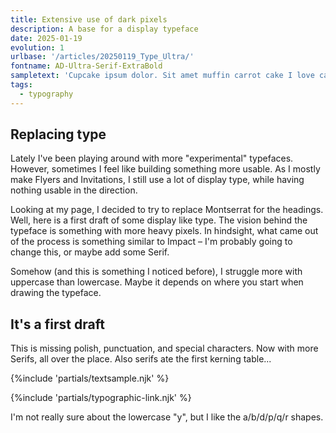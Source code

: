 ```yaml
---
title: Extensive use of dark pixels
description: A base for a display typeface
date: 2025-01-19
evolution: 1
urlbase: '/articles/20250119_Type_Ultra/'
fontname: AD-Ultra-Serif-ExtraBold
sampletext: 'Cupcake ipsum dolor. Sit amet muffin carrot cake I love caramels brownie halvah and cotton candy.?! - #123 45 67 89.99'
tags:
  - typography
---
```


## Replacing type

Lately I've been playing around with more "experimental" typefaces. However, sometimes I feel like building something more usable. As I mostly make Flyers and Invitations, I still use a lot of display type, while having nothing usable in the direction. 

Looking at my page, I decided to try to replace Montserrat for the headings. Well, here is a first draft of some display like type. The vision behind the typeface is something with more heavy pixels. In hindsight, what came out of the process is something similar to Impact – I'm probably going to change this, or maybe add some Serif. 

Somehow (and this is something I noticed before), I struggle more with uppercase than lowercase. Maybe it depends on where you start when drawing the typeface. 

## It's a first draft

This is missing polish, punctuation, and special characters. Now with more Serifs, all over the place.
Also serifs ate the first kerning table...


{%include 'partials/textsample.njk' %}

{%include 'partials/typographic-link.njk' %}

I'm not really sure about the lowercase "y", but I like the a/b/d/p/q/r shapes. 